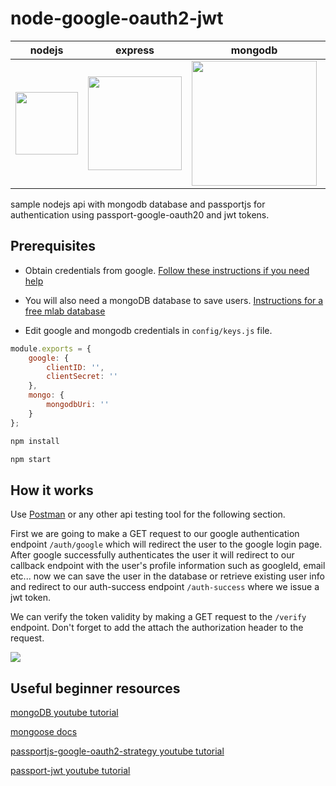 # node-google-oauth2-jwt

nodejs | express | mongodb | passport | jwt | oauth2 | googleAuth 
:-------------------------:|:-------------------------:|:-------------------------:|:-------------------------:|:-------------------------:|:-------------------------:|:-------------------------:
<img align='center' src="https://nodejs.org/static/images/logos/nodejs-new-pantone-black.png" width=100>  |  <img align='center' src="https://i.cloudup.com/zfY6lL7eFa-3000x3000.png" width=150> | <img align='center' src="https://webassets.mongodb.com/_com_assets/cms/mongodb-logo-rgb-j6w271g1xn.jpg" width=200> | <img align='center' src="https://cdn.glitch.com/project-avatar/0d184ee3-fd8d-4b94-acf4-b4e686e57375.png" width=100> | <img align='center' src="https://cdn-images-1.medium.com/max/788/1*0G_7Ab6ZzUMEe-RDJnGjKQ.png" width=150> | <img align='center' src="https://cdn.auth0.com/website/assets/pages/homepage/img/std_cert/oauth2-360e300bd3.svg" width=100> | <img align='left' src="https://m.indoorfinders.com/img/btn_google_signin.png" width=150>

sample nodejs api with mongodb database and passportjs for authentication using passport-google-oauth20 and jwt tokens.


## Prerequisites

* Obtain credentials from google. [Follow these instructions if you need help](https://youtu.be/9x66l93iEW0?t=1m4s)

* You will also need a mongoDB database to save users. [Instructions for a free mlab database ](https://youtu.be/ySFXduSdpxs)

* Edit google and mongodb credentials in ```config/keys.js``` file.

```javascript
module.exports = {
    google: {
        clientID: '',
        clientSecret: ''
    },
    mongo: {
        mongodbUri: ''
    }
};
```

```javascript 
npm install
```
```javascript 
npm start
```


## How it works

Use [Postman](https://www.getpostman.com/) or any other api testing tool for the following section. 

First we are going to make a GET request to our google authentication endpoint ```/auth/google``` which will redirect the user to the google login page. After google successfully authenticates the user it will redirect to our callback endpoint with the user's profile information such as googleId, email etc... now we can save the user in the database or retrieve existing user info and redirect to our auth-success endpoint ```/auth-success``` where we issue a jwt token.

We can verify the token validity by making a GET request to the ```/verify``` endpoint. Don't forget to add the attach the authorization header to the request.

![](https://github.com/gasparrobi/node-google-oauth2-jwt/blob/master/postman.png?raw=true)


## Useful beginner resources


[mongoDB youtube tutorial](https://youtu.be/pWbMrx5rVBE)

[mongoose docs](http://mongoosejs.com/docs/)

[passportjs-google-oauth2-strategy youtube tutorial](https://www.youtube.com/watch?v=sakQbeRjgwg&list=PL4cUxeGkcC9jdm7QX143aMLAqyM-jTZ2x)

[passport-jwt youtube tutorial](https://youtu.be/7nafaH9SddU)
